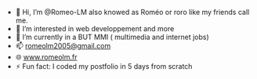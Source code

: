 - 👋 Hi, I’m @Romeo-LM also knowed as Roméo or roro like my friends call me.
- 👀 I’m interested in web developpement and more
- 🌱 I’m currently in a BUT MMI ( multimedia and internet jobs)
- 📫 romeolm2005@gmail.com
- 🌐 www.romeolm.fr
- ⚡ Fun fact: I coded my postfolio in 5 days from scratch

<!---
Romeo-LM/Romeo-LM is a ✨ special ✨ repository because its `README.md` (this file) appears on your GitHub profile.
You can click the Preview link to take a look at your changes.
--->
